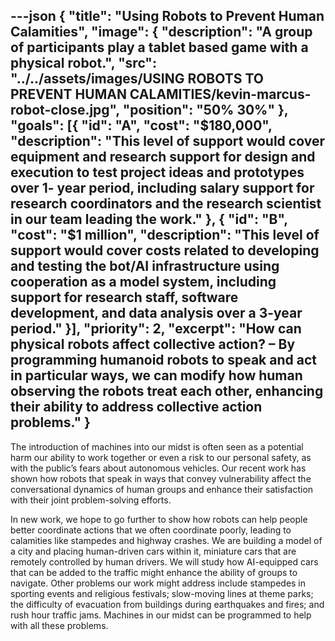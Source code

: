 ---json
{
  "title": "Using Robots to Prevent Human Calamities",
  "image": {
    "description": "A group of participants play a tablet based game with a physical robot.",
    "src": "../../assets/images/USING ROBOTS TO PREVENT HUMAN CALAMITIES/kevin-marcus-robot-close.jpg",
    "position": "50% 30%"
  },
  "goals": [{
    "id": "A",
    "cost": "$180,000",
    "description": "This level of support would cover equipment and research support for design and execution to test project ideas and prototypes over 1- year period, including salary support for research coordinators and the research scientist in our team leading the work."
  }, {
    "id": "B",
    "cost": "$1 million",
    "description": "This level of support would cover costs related to developing and testing the bot/AI infrastructure using cooperation as a model system, including support for research staff, software development, and data analysis over a 3-year period."
  }],
  "priority": 2,
  "excerpt": "How can physical robots affect collective action? – By programming humanoid robots to speak and act in particular ways, we can modify how human observing the robots treat each other, enhancing their ability to address collective action problems."
}
---

The introduction of machines into our midst is often seen as a potential harm our ability to work together or even a risk to our personal safety, as with the public’s fears about autonomous vehicles.  Our recent work has shown how robots that speak in ways that convey vulnerability affect the conversational dynamics of human groups and enhance their satisfaction with their joint problem-solving efforts.

In new work, we hope to go further to show how robots can help people better coordinate actions that we often coordinate poorly, leading to calamities like stampedes and highway crashes. We are building a model of a city and placing human-driven cars within it, miniature cars that are remotely controlled by human drivers. We will study how AI-equipped cars that can be added to the traffic might enhance the ability of groups to navigate.  Other problems our work might address include stampedes in sporting events and religious festivals; slow-moving lines at theme parks; the difficulty of evacuation from buildings during earthquakes and fires; and rush hour traffic jams. Machines in our midst can be programmed to help with all these problems.